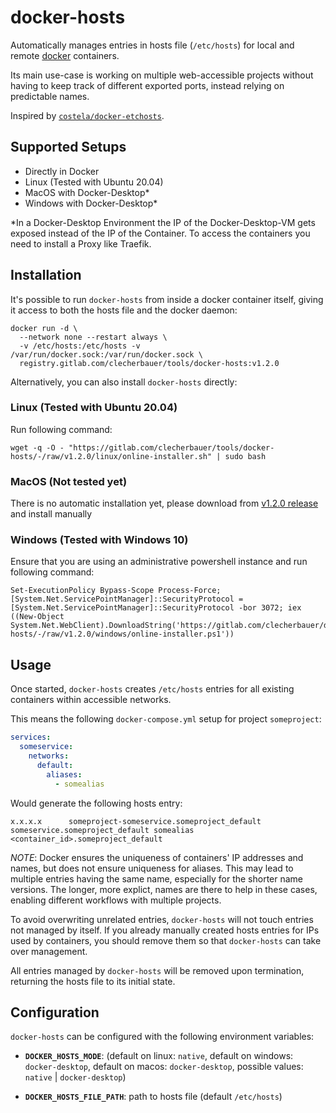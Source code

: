 # docker-hosts

Automatically manages entries in hosts file (`/etc/hosts`) for local and remote [docker](https://docker.io/) containers.

Its main use-case is working on multiple web-accessible projects without having to keep track of different exported ports, instead relying on predictable names.

Inspired by [`costela/docker-etchosts`](https://github.com/costela/docker-etchosts).

## Supported Setups
- Directly in Docker
- Linux (Tested with Ubuntu 20.04) 
- MacOS with Docker-Desktop*
- Windows with Docker-Desktop*

*In a Docker-Desktop Environment the IP of the Docker-Desktop-VM gets exposed instead of the IP of the Container. To access the containers you need to install a Proxy like Traefik.

## Installation

It's possible to run `docker-hosts` from inside a docker container itself, giving it access to both the hosts file and the docker daemon:
```
docker run -d \
  --network none --restart always \
  -v /etc/hosts:/etc/hosts -v /var/run/docker.sock:/var/run/docker.sock \
  registry.gitlab.com/clecherbauer/tools/docker-hosts:v1.2.0
```

Alternatively, you can also install `docker-hosts` directly:

### Linux (Tested with Ubuntu 20.04)
Run following command:
```
wget -q -O - "https://gitlab.com/clecherbauer/tools/docker-hosts/-/raw/v1.2.0/linux/online-installer.sh" | sudo bash
```

### MacOS (Not tested yet)

There is no automatic installation yet, please download from [v1.2.0 release](https://gitlab.com/clecherbauer/tools/docker-hosts/-/releases/v1.2.0) and install manually



### Windows (Tested with Windows 10)
Ensure that you are using an administrative powershell instance and run following command:

```
Set-ExecutionPolicy Bypass-Scope Process-Force;[System.Net.ServicePointManager]::SecurityProtocol = [System.Net.ServicePointManager]::SecurityProtocol -bor 3072; iex ((New-Object System.Net.WebClient).DownloadString('https://gitlab.com/clecherbauer/docker-hosts/-/raw/v1.2.0/windows/online-installer.ps1'))
```


## Usage

Once started, `docker-hosts` creates `/etc/hosts` entries for all existing containers within accessible networks.

This means the following `docker-compose.yml` setup for project `someproject`:
```yaml
services:
  someservice:
    networks:
      default:
        aliases:
          - somealias
```
Would generate the following hosts entry:
```
x.x.x.x      someproject-someservice.someproject_default someservice.someproject_default somealias <container_id>.someproject_default
```

_NOTE_: Docker ensures the uniqueness of containers' IP addresses and names, but does not ensure uniqueness for aliases. This may lead to multiple entries having the same name, especially for the shorter name versions. The longer, more explict, names are there to help in these cases, enabling different workflows with multiple projects.

To avoid overwriting unrelated entries, `docker-hosts` will not touch entries not managed by itself. If you already manually created hosts entries for IPs used by containers, you should remove them so that `docker-hosts` can take over management.

All entries managed by `docker-hosts` will be removed upon termination, returning the hosts file to its initial state.

## Configuration

`docker-hosts` can be configured with the following environment variables:

- **`DOCKER_HOSTS_MODE`**: (default on linux: `native`, default on windows: `docker-desktop`, default on macos: `docker-desktop`, possible values: `native` | `docker-desktop`)

- **`DOCKER_HOSTS_FILE_PATH`**: path to hosts file (default `/etc/hosts`)
